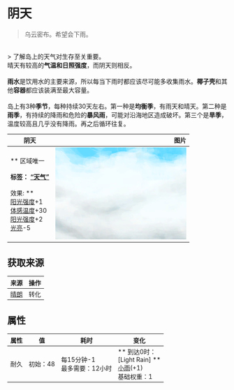 # 阴天  
> 乌云密布。希望会下雨。  
<br>  
> 了解岛上的天气对生存至关重要。<br>晴天有较高的<b>气温和日照强度</b>，而阴天则相反。<br><br><b>雨水</b>是饮用水的主要来源，所以每当下雨时都应该尽可能多收集雨水。<b>椰子壳</b>和其他<b>容器</b>都应该装满至最大容量。<br><br>岛上有3种<b>季节</b>，每种持续30天左右。第一种是<b>均衡季</b>，有雨天和晴天。第二种是<b>雨季</b>，有持续的降雨和危险的<b>暴风雨</b>，可能对沿海地区造成破坏。第三个是<b>旱季</b>，温度较高且几乎没有降雨。再之后循环往复。  
  
  阴天  |   图片   
 ----  |  ----:   
 ** 区域唯一 **<br><br>**标签：**	[“天气”](tag_Weather.md)<br><br>** 效果: **<br>[阳光强度](SunStrength.md)+1<br>[体感温度](TemperaturePerceived.md)+30<br>[阳光强度](SunStrength.md)+2<br>[光亮](Light.md)-5  |  <img decoding="async" src="Sprite/WeatherCloudy_0.png" href="a.md" style="max-width:300px;max-height:300px;">   
  
## 获取来源  
来源  |  操作  
----  |  ----  
[晴朗](TropicalIsland_ClearStart.md)  |  转化  
## 属性   
属性  |  值  |  耗时  |  变化  
----  |  ----  |  ----  |  ----  
耐久  |  初始：48  |  每15分钟-1<br>最多需要：12小时  |  ** 到达0时： **<br>** [Light Rain] **<br>  [小雨](TropicalIsland_LightRainStart.md)(+1)<br>基础权重：1<br>  
